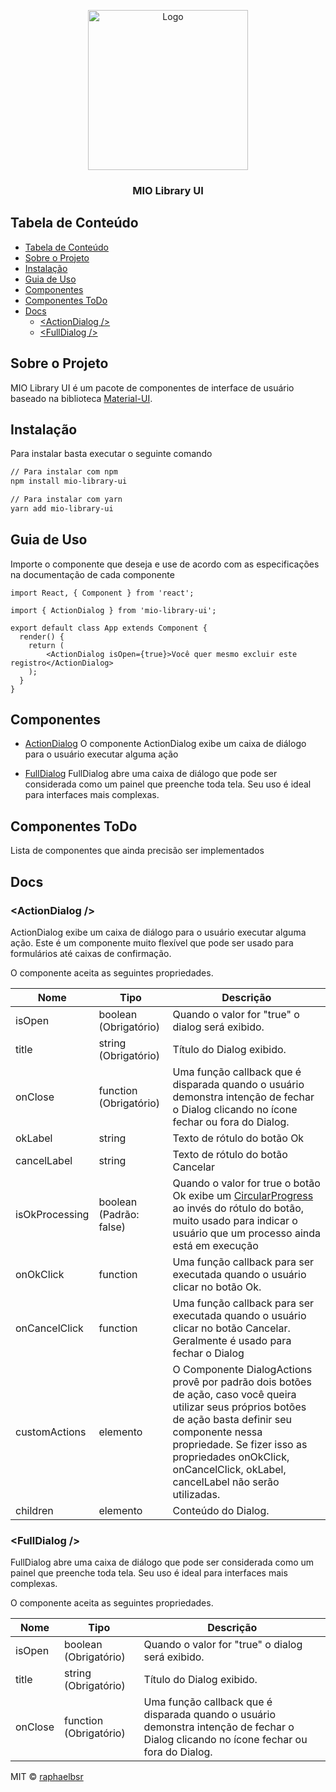<p align="center">
  <a href="https://rocketseat.com.br">
    <img width="256" src="https://datac-mio.s3-sa-east-1.amazonaws.com/LogoMio.png" alt="Logo">
  </a>
  <h3 align="center">MIO Library UI</h3>
</p>

## Tabela de Conteúdo

- [Tabela de Conteúdo](#tabela-de-conte%c3%bado)
- [Sobre o Projeto](#sobre-o-projeto)
- [Instalação](#instala%c3%a7%c3%a3o)
- [Guia de Uso](#guia-de-uso)
- [Componentes](#componentes)
- [Componentes ToDo](#componentes-todo)
- [Docs](#docs)
  - [&lt;ActionDialog />](#actiondialog)
  - [&lt;FullDialog />](#fulldialog)

## Sobre o Projeto

MIO Library UI é um pacote de componentes de interface de usuário baseado na biblioteca [Material-UI](https://material-ui.com).

## Instalação

Para instalar basta executar o seguinte comando

```sh
// Para instalar com npm
npm install mio-library-ui

// Para instalar com yarn
yarn add mio-library-ui
```

## Guia de Uso

Importe o componente que deseja e use de acordo com as especificações na documentação de cada componente

```Jsx
import React, { Component } from 'react';

import { ActionDialog } from 'mio-library-ui';

export default class App extends Component {
  render() {
    return (
        <ActionDialog isOpen={true}>Você quer mesmo excluir este registro</ActionDialog>
    );
  }
}
```

## Componentes

- [ActionDialog](#actiondialog) O componente ActionDialog exibe um caixa de diálogo para o usuário executar alguma ação

- [FullDialog](#fulldialog) FullDialog abre uma caixa de diálogo que pode ser considerada como um painel que preenche toda tela. Seu uso é ideal para interfaces mais complexas.

## Componentes ToDo

Lista de componentes que ainda precisão ser implementados

## Docs

### &lt;ActionDialog />

ActionDialog exibe um caixa de diálogo para o usuário executar alguma ação. Este é um componente muito flexível que pode ser usado para formulários até caixas de confirmação.

O componente aceita as seguintes propriedades.

| Nome           | Tipo                    | Descrição                                                                                                                                                                                                                                                                  |
| -------------- | ----------------------- | -------------------------------------------------------------------------------------------------------------------------------------------------------------------------------------------------------------------------------------------------------------------------- |
| isOpen         | boolean (Obrigatório)   | Quando o valor for "true" o dialog será exibido.                                                                                                                                                                                                                           |
| title          | string (Obrigatório)    | Título do Dialog exibido.                                                                                                                                                                                                                                                  |
| onClose        | function (Obrigatório)  | Uma função callback que é disparada quando o usuário demonstra intenção de fechar o Dialog clicando no ícone fechar ou fora do Dialog.                                                                                                                                     | Ʋ |
| okLabel        | string                  | Texto de rótulo do botão Ok                                                                                                                                                                                                                                                |
| cancelLabel    | string                  | Texto de rótulo do botão Cancelar                                                                                                                                                                                                                                          |
| isOkProcessing | boolean (Padrão: false) | Quando o valor for true o botão Ok exibe um [CircularProgress](https://material-ui.com/components/progress/#circular) ao invés do rótulo do botão, muito usado para indicar o usuário que um processo ainda está em execução                                               |
| onOkClick      | function                | Uma função callback para ser executada quando o usuário clicar no botão Ok.                                                                                                                                                                                                |
| onCancelClick  | function                | Uma função callback para ser executada quando o usuário clicar no botão Cancelar. Geralmente é usado para fechar o Dialog                                                                                                                                                  |
| customActions  | elemento                | O Componente DialogActions provê por padrão dois botões de ação, caso você queira utilizar seus próprios botões de ação basta definir seu componente nessa propriedade. Se fizer isso as propriedades onOkClick, onCancelClick, okLabel, cancelLabel não serão utilizadas. |
| children       | elemento                | Conteúdo do Dialog.                                                                                                                                                                                                                                                        |

### &lt;FullDialog />

FullDialog abre uma caixa de diálogo que pode ser considerada como um painel que preenche toda tela. Seu uso é ideal para interfaces mais complexas.

O componente aceita as seguintes propriedades.

| Nome    | Tipo                   | Descrição                                                                                                                              |
| ------- | ---------------------- | -------------------------------------------------------------------------------------------------------------------------------------- |
| isOpen  | boolean (Obrigatório)  | Quando o valor for "true" o dialog será exibido.                                                                                       |
| title   | string (Obrigatório)   | Título do Dialog exibido.                                                                                                              |
| onClose | function (Obrigatório) | Uma função callback que é disparada quando o usuário demonstra intenção de fechar o Dialog clicando no ícone fechar ou fora do Dialog. |

MIT © [raphaelbsr](https://github.com/raphaelbsr)
